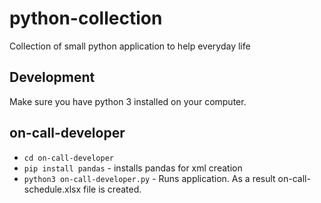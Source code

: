 # python-collection

Collection of small python application to help everyday life

## Development

Make sure you have python 3 installed on your computer.

## on-call-developer

- `cd on-call-developer`
- `pip install pandas` - installs pandas for xml creation
- `python3 on-call-developer.py` - Runs application. As a result on-call-schedule.xlsx file is created.
